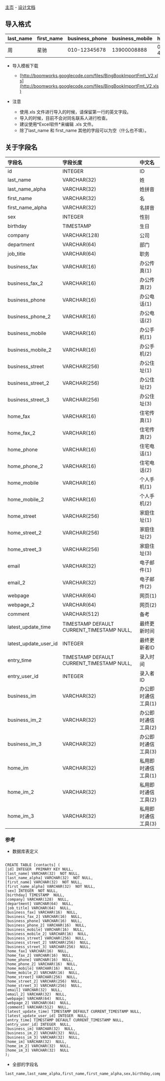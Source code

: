 [主页](BingBookCN.md) - [设计文档](BingBookSpec.md)

## 导入格式 ##

|last\_name|first\_name|business\_phone|business\_mobile|home\_phone|home\_mobile|email|
|:---------|:----------|:--------------|:---------------|:----------|:-----------|:----|
|周         |星驰         |010-12345678   |13900008888     |010-43215678|13300009999 |xingchi.zhou@gmail.com|

  * 导入模板下载
    * [http://boomworks.googlecode.com/files/BingBookImportFmt\_V2.xls](http://boomworks.googlecode.com/files/BingBookImportFmt_V2.xls)

  * 注意
    * 使用.xls 文件进行导入的时候，请保留第一行的英文字段。
    * 导入的时候，目前不会对同名联系人进行检查。
    * 建议使用\*Excel软件\*来编辑 .xls 文件。
    * 除了last\_name 和 first\_name 其他的字段可以为空（什么也不填）。

## 关于字段名 ##

| **字段名** | **字段长度** | **中文名** |
|:--------|:---------|:--------|
|id       |INTEGER   |ID       |
|last\_name|VARCHAR(32)|姓        |
|last\_name\_alpha|VARCHAR(32)|姓拼音      |
|first\_name|VARCHAR(32)|名        |
|first\_name\_alpha|VARCHAR(32)|名拼音      |
|sex      |INTEGER   |性别       |
|birthday |TIMESTAMP |生日       |
|company  |VARCHAR(128)|公司       |
|department|VARCHAR(64)|部门       |
|job\_title|VARCHAR(64)|职务       |
|business\_fax|VARCHAR(16)|办公传真(1)  |
|business\_fax\_2|VARCHAR(16)|办公传真(2)  |
|business\_phone|VARCHAR(16)|办公电话(1)  |
|business\_phone\_2|VARCHAR(16)|办公电话(2)  |
|business\_mobile|VARCHAR(16)|办公手机(1)  |
|business\_mobile\_2|VARCHAR(16)|办公手机(2)  |
|business\_street|VARCHAR(256)|办公住址(1)  |
|business\_street\_2|VARCHAR(256)|办公住址(2)  |
|business\_street\_3|VARCHAR(256)|办公住址(3)  |
|home\_fax|VARCHAR(16)|住宅传真(1)  |
|home\_fax\_2|VARCHAR(16)|住宅传真(2)  |
|home\_phone|VARCHAR(16)|住宅电话(1)  |
|home\_phone\_2|VARCHAR(16)|住宅电话(2)  |
|home\_mobile|VARCHAR(16)|个人手机(1)  |
|home\_mobile\_2|VARCHAR(16)|个人手机(2)  |
|home\_street|VARCHAR(256)|家庭住址(1)  |
|home\_street\_2|VARCHAR(256)|家庭住址(2)  |
|home\_street\_3|VARCHAR(256)|家庭住址(3)  |
|email    |VARCHAR(32)|电子邮件(1)  |
|email\_2 |VARCHAR(32)|电子邮件(2)  |
|webpage  |VARCHAR(64)|网页(1)    |
|webpage\_2|VARCHAR(64)|网页(2)    |
|comment  |VARCHAR(512)|备考       |
|latest\_update\_time|TIMESTAMP DEFAULT CURRENT\_TIMESTAMP NULL,|最终更新时间   |
|latest\_update\_user\_id|INTEGER   |最终更新者ID  |
|entry\_time|TIMESTAMP DEFAULT CURRENT\_TIMESTAMP NULL,|录入时间     |
|entry\_user\_id|INTEGER   |录入者ID    |
|business\_im|VARCHAR(32)|办公即时通信工具(1)|
|business\_im\_2|VARCHAR(32)|办公即时通信工具(2)|
|business\_im\_3|VARCHAR(32)|办公即时通信工具(3)|
|home\_im |VARCHAR(32)|私用即时通信工具(1)|
|home\_im\_2|VARCHAR(32)|私用即时通信工具(2)|
|home\_im\_3|VARCHAR(32)|私用即时通信工具(3)|

### 参考 ###

- 数据库表定义

```

CREATE TABLE [contacts] (
[id] INTEGER  PRIMARY KEY NULL,
[last_name] VARCHAR(32)  NOT NULL,
[last_name_alpha] VARCHAR(32)  NOT NULL,
[first_name] VARCHAR(32)  NOT NULL,
[first_name_alpha] VARCHAR(32)  NOT NULL,
[sex] INTEGER  NOT NULL,
[birthday] TIMESTAMP  NULL,
[company] VARCHAR(128)  NULL,
[department] VARCHAR(64)  NULL,
[job_title] VARCHAR(64)  NULL,
[business_fax] VARCHAR(16)  NULL,
[business_fax_2] VARCHAR(16)  NULL,
[business_phone] VARCHAR(16)  NULL,
[business_phone_2] VARCHAR(16)  NULL,
[business_mobile] VARCHAR(16)  NULL,
[business_mobile_2] VARCHAR(16)  NULL,
[business_street] VARCHAR(256)  NULL,
[business_street_2] VARCHAR(256)  NULL,
[business_street_3] VARCHAR(256)  NULL,
[home_fax] VARCHAR(16)  NULL,
[home_fax_2] VARCHAR(16)  NULL,
[home_phone] VARCHAR(16)  NULL,
[home_phone_2] VARCHAR(16)  NULL,
[home_mobile] VARCHAR(16)  NULL,
[home_mobile_2] VARCHAR(16)  NULL,
[home_street] VARCHAR(256)  NULL,
[home_street_2] VARCHAR(256)  NULL,
[home_street_3] VARCHAR(256)  NULL,
[email] VARCHAR(32)  NULL,
[email_2] VARCHAR(32)  NULL,
[webpage] VARCHAR(64)  NULL,
[webpage_2] VARCHAR(64)  NULL,
[comment] VARCHAR(512)  NULL,
[latest_update_time] TIMESTAMP DEFAULT CURRENT_TIMESTAMP NULL,
[latest_update_user_id] INTEGER  NULL,
[entry_time] TIMESTAMP DEFAULT CURRENT_TIMESTAMP NULL,
[entry_user_id] INTEGER  NULL,
[business_im] VARCHAR(32)  NULL,
[business_im_2] VARCHAR(32)  NULL,
[business_im_3] VARCHAR(32)  NULL,
[home_im] VARCHAR(32)  NULL,
[home_im_2] VARCHAR(32)  NULL,
[home_im_3] VARCHAR(32)  NULL
);

```

- 全部的字段名

```
last_name,last_name_alpha,first_name,first_name_alpha,sex,birthday,company,department,job_title,business_fax,business_fax_2,business_phone,business_phone_2,business_mobile,business_mobile_2,business_street,business_street_2,business_street_3,home_fax,home_fax_2,home_phone,home_phone_2,home_mobile,home_mobile_2,home_street,home_street_2,home_street_3,email,email_2,webpage,webpage_2,comment,latest_update_time,latest_update_user_id,entry_time,entry_user_id,business_im,business_im_2business_im_3,home_im,home_im_2,home_im_3
```